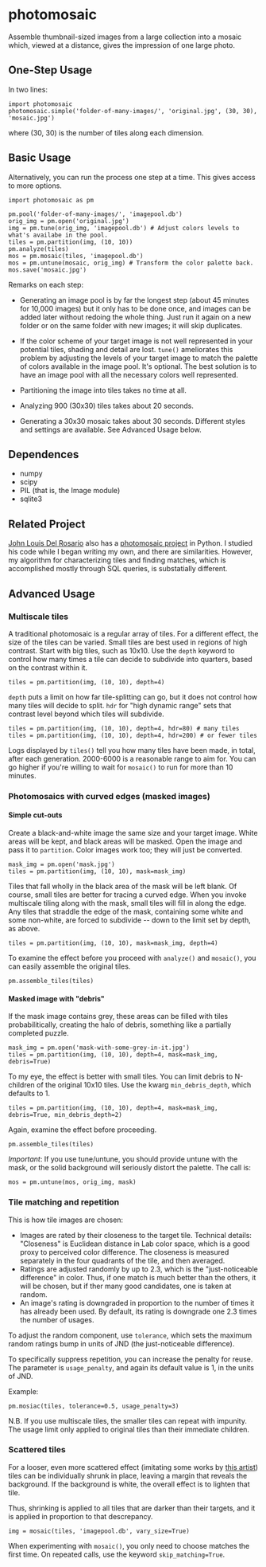 photomosaic
=========

Assemble thumbnail-sized images from a large collection into a mosaic which, viewed at a distance, gives the impression of one large photo.

One-Step Usage
--------------

In two lines:

    import photomosaic
    photomosaic.simple('folder-of-many-images/', 'original.jpg', (30, 30), 'mosaic.jpg')

where (30, 30) is the number of tiles along each dimension.

Basic Usage
-----------

Alternatively, you can run the process one step at a time. This gives access to more options. 

    import photomosaic as pm
    
    pm.pool('folder-of-many-images/', 'imagepool.db')
    orig_img = pm.open('original.jpg')
    img = pm.tune(orig_img, 'imagepool.db') # Adjust colors levels to what's availabe in the pool.
    tiles = pm.partition(img, (10, 10))
    pm.analyze(tiles)
    mos = pm.mosaic(tiles, 'imagepool.db')
    mos = pm.untune(mosaic, orig_img) # Transform the color palette back.
    mos.save('mosaic.jpg')

Remarks on each step:


* Generating an image pool is by far the longest step (about 45 minutes for 10,000 images) but it only has to be done once, and images can be added later without redoing the whole thing. Just run it again on a new folder or on the same folder with new images; it will skip duplicates.

* If the color scheme of your target image is not well represented in your potential tiles, shading and detail are lost. ``tune()`` ameliorates this problem by adjusting the levels of your target image to match the palette of colors available in the image pool. It's optional. The best solution is to have an image pool with all the necessary colors well represented. 

* Partitioning the image into tiles takes no time at all.

* Analyzing 900 (30x30) tiles takes about 20 seconds.

* Generating a 30x30 mosaic takes about 30 seconds. Different styles and settings are available. See Advanced Usage below.

Dependences
-----------

* numpy
* scipy
* PIL (that is, the Image module)
* sqlite3

Related Project
---------------
[John Louis Del Rosario](https://github.com/john2x) also has a [photomosaic project](https://github.com/john2x/photomosaic) in Python. I studied his code while I began writing my own, and there are similarities. However, my algorithm for characterizing tiles and finding matches, which is accomplished mostly through SQL queries, is substatially different.

Advanced Usage
--------------

### Multiscale tiles

A traditional photomosaic is a regular array of tiles. For a different effect, the size of the tiles can be varied. Small tiles are best used in regions of high contrast. Start with big tiles, such as 10x10. Use the ``depth`` keyword to control how many times a tile can decide to subdivide into quarters, based on the contrast within it.

    tiles = pm.partition(img, (10, 10), depth=4)

``depth`` puts a limit on how far tile-splitting can go, but it does not control how many tiles will decide to split. ``hdr`` for "high dynamic range" sets that contrast level beyond which tiles will subdivide.

    tiles = pm.partition(img, (10, 10), depth=4, hdr=80) # many tiles
    tiles = pm.partition(img, (10, 10), depth=4, hdr=200) # or fewer tiles

Logs displayed by ``tiles()`` tell you how many tiles have been made, in total, after each generation. 2000-6000 is a reasonable range to aim for. You can go higher if you're willing to wait for ``mosaic()`` to run for more than 10 minutes.

### Photomosaics with curved edges (masked images)

#### Simple cut-outs 

Create a black-and-white image the same size and your target image. White areas will be kept, and black areas will be masked. Open the image and pass it to ``partition``. Color images work too; they will just be converted.

    mask_img = pm.open('mask.jpg')
    tiles = pm.partition(img, (10, 10), mask=mask_img)

Tiles that fall wholly in the black area of the mask will be left blank. Of course, small tiles are better for tracing a curved edge. When you invoke multiscale tiling along with the mask, small tiles will fill in along the edge. Any tiles that straddle the edge of the mask, containing some white and some non-white, are forced to subdivide -- down to the limit set by depth, as above.

    tiles = pm.partition(img, (10, 10), mask=mask_img, depth=4)

To examine the effect before you proceed with ``analyze()`` and ``mosaic()``, you can easily assemble the original tiles.

    pm.assemble_tiles(tiles)

#### Masked image with "debris"

If the mask image contains grey, these areas can be filled with tiles probabilitically, creating the halo of debris, something like a partially completed puzzle.

    mask_img = pm.open('mask-with-some-grey-in-it.jpg')
    tiles = pm.partition(img, (10, 10), depth=4, mask=mask_img, debris=True)

To my eye, the effect is better with small tiles. You can limit debris to N-children of the original 10x10 tiles. Use the kwarg ``min_debris_depth``, which defaults to 1.

    tiles = pm.partition(img, (10, 10), depth=4, mask=mask_img, debris=True, min_debris_depth=2)

Again, examine the effect before proceeding. 

    pm.assemble_tiles(tiles)

*Important*: If you use tune/untune, you should provide untune with the mask, or the solid background will seriously distort the palette. The call is:

    mos = pm.untune(mos, orig_img, mask)

### Tile matching and repetition

This is how tile images are chosen:
* Images are rated by their closeness to the target tile. Technical details: "Closeness" is Euclidean distance in Lab color space, which is a good proxy to perceived color difference. The closeness is measured separately in the four quadrants of the tile, and then averaged.
* Ratings are adjusted randomly by up to 2.3, which is the "just-noticeable difference" in color. Thus, if one match is much better than the others, it will be chosen, but if ther many good candidates, one is taken at random.
* An image's rating is downgraded in proportion to the number of times it has already been used. By default, its rating is downgrade one 2.3 times the number of usages.

To adjust the random component, use ``tolerance``, which sets the maximum random ratings bump in units of JND (the just-noticeable difference).

To specifically suppress repetition, you can increase the penalty for reuse. The parameter is ``usage_penalty``, and again its default value is 1, in the units of JND.

Example:

    pm.mosiac(tiles, tolerance=0.5, usage_penalty=3)

N.B. If you use multiscale tiles, the smaller tiles can repeat with impunity. The usage limit only applied to original tiles than their immediate children.

### Scattered tiles

For a looser, even more scattered effect (imitating some works by [this artist](http://www.flickr.com/photos/tsevis/collections/)) tiles can be individually shrunk in place, leaving a margin that reveals the background. If the background is white, the overall effect is to lighten that tile.

Thus, shrinking is applied to all tiles that are darker than their targets, and it is applied in proportion to that descrepancy.

    img = mosaic(tiles, 'imagepool.db', vary_size=True)

When experimenting with ``mosaic()``, you only need to choose matches the first time. On repeated calls, use the keyword ``skip_matching=True``.
